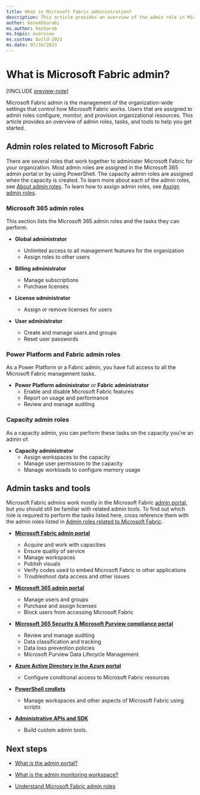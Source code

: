 ```yaml
---
title: What is Microsoft Fabric administration?
description: This article provides an overview of the admin role in Microsoft Fabric.
author: KesemSharabi
ms.author: kesharab
ms.topic: overview
ms.custom: build-2023
ms.date: 07/16/2023
---
```


# What is Microsoft Fabric admin?

[!INCLUDE [preview-note](../includes/preview-note.md)]

Microsoft Fabric admin is the management of the organization-wide settings that control how Microsoft Fabric works. Users that are assigned to admin roles configure, monitor, and provision organizational resources. This article provides an overview of admin roles, tasks, and tools to help you get started.

## Admin roles related to Microsoft Fabric

There are several roles that work together to administer Microsoft Fabric for your organization. Most admin roles are assigned in the Microsoft 365 admin portal or by using PowerShell. The capacity admin roles are assigned when the capacity is created. To learn more about each of the admin roles, see [About admin roles](/microsoft-365/admin/add-users/about-admin-roles). To learn how to assign admin roles, see [Assign admin roles](/microsoft-365/admin/add-users/assign-admin-roles).

### Microsoft 365 admin roles

This section lists the Microsoft 365 admin roles and the tasks they can perform.

* **Global administrator**
    * Unlimited access to all management features for the organization
    * Assign roles to other users

* **Billing administrator**
    * Manage subscriptions
    * Purchase licenses

* **License administrator**
    * Assign or remove licenses for users

* **User administrator**
    * Create and manage users and groups
    * Reset user passwords

### Power Platform and Fabric admin roles

As a Power Platform or a Fabric admin, you have full access to all the Microsoft Fabric management tasks.

* **Power Platform administrator** or **Fabric administrator**
    * Enable and disable Microsoft Fabric features
    * Report on usage and performance
    * Review and manage auditing

### Capacity admin roles

As a capacity admin, you can perform these tasks on the capacity you're an admin of.

* **Capacity administrator**
    * Assign workspaces to the capacity
    * Manage user permission to the capacity
    * Manage workloads to configure memory usage

## Admin tasks and tools

Microsoft Fabric admins work mostly in the Microsoft Fabric [admin portal](admin-center.md), but you should still be familiar with related admin tools. To find out which role is required to perform the tasks listed here, cross reference them with the admin roles listed in [Admin roles related to Microsoft Fabric](#admin-roles-related-to-microsoft-fabric).

* **[Microsoft Fabric admin portal](admin-center.md)**
    * Acquire and work with capacities
    * Ensure quality of service
    * Manage workspaces
    * Publish visuals
    * Verify codes used to embed Microsoft Fabric in other applications
    * Troubleshoot data access and other issues

* **[Microsoft 365 admin portal](https://admin.microsoft.com)**
    * Manage users and groups
    * Purchase and assign licenses
    * Block users from accessing Microsoft Fabric

* **[Microsoft 365 Security & Microsoft Purview compliance portal](https://protection.office.com)**
    * Review and manage auditing
    * Data classification and tracking
    * Data loss prevention policies
    * Microsoft Purview Data Lifecycle Management

* **[Azure Active Directory in the Azure portal](https://aad.portal.azure.com)**
    * Configure conditional access to Microsoft Fabric resources

* **[PowerShell cmdlets](/powershell/power-bi/overview)**
    * Manage workspaces and other aspects of Microsoft Fabric using scripts

* **[Administrative APIs and SDK](/power-bi/developer/visuals/create-r-based-power-bi-desktop)**
    * Build custom admin tools.

## Next steps

* [What is the admin portal?](admin-center.md)

* [What is the admin monitoring workspace?](monitoring-workspace.md)

* [Understand Microsoft Fabric admin roles](roles.md)
